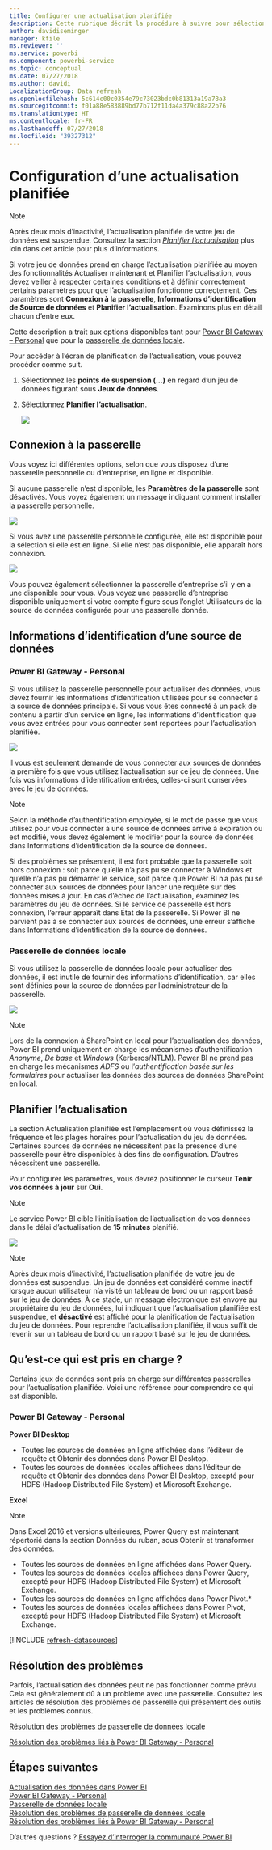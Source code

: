 ```yaml
---
title: Configurer une actualisation planifiée
description: Cette rubrique décrit la procédure à suivre pour sélectionner une passerelle et configurer une actualisation planifiée.
author: davidiseminger
manager: kfile
ms.reviewer: ''
ms.service: powerbi
ms.component: powerbi-service
ms.topic: conceptual
ms.date: 07/27/2018
ms.author: davidi
LocalizationGroup: Data refresh
ms.openlocfilehash: 5c614c00c0354e79c73023bdc0b81313a19a78a3
ms.sourcegitcommit: f01a88e583889bd77b712f11da4a379c88a22b76
ms.translationtype: HT
ms.contentlocale: fr-FR
ms.lasthandoff: 07/27/2018
ms.locfileid: "39327312"
---
```

# <a name="configuring-scheduled-refresh"></a>Configuration d’une actualisation planifiée

>[!NOTE]
>Après deux mois d’inactivité, l’actualisation planifiée de votre jeu de données est suspendue. Consultez la section [*Planifier l’actualisation*](#schedule-refresh) plus loin dans cet article pour plus d’informations.
> 
> 

Si votre jeu de données prend en charge l’actualisation planifiée au moyen des fonctionnalités Actualiser maintenant et Planifier l’actualisation, vous devez veiller à respecter certaines conditions et à définir correctement certains paramètres pour que l’actualisation fonctionne correctement. Ces paramètres sont **Connexion à la passerelle**, **Informations d’identification de Source de données** et **Planifier l’actualisation**. Examinons plus en détail chacun d’entre eux.

Cette description a trait aux options disponibles tant pour [Power BI Gateway – Personal](service-gateway-personal-mode.md) que pour la [passerelle de données locale](service-gateway-onprem.md).

Pour accéder à l’écran de planification de l’actualisation, vous pouvez procéder comme suit.

1. Sélectionnez les **points de suspension (...)** en regard d’un jeu de données figurant sous **Jeux de données**.
2. Sélectionnez **Planifier l’actualisation**.
   
    ![](media/refresh-scheduled-refresh/dataset-menu.png)

## <a name="gateway-connection"></a>Connexion à la passerelle
Vous voyez ici différentes options, selon que vous disposez d’une passerelle personnelle ou d’entreprise, en ligne et disponible.

Si aucune passerelle n’est disponible, les **Paramètres de la passerelle** sont désactivés. Vous voyez également un message indiquant comment installer la passerelle personnelle.

![](media/refresh-scheduled-refresh/gateway-not-configured.png)

Si vous avez une passerelle personnelle configurée, elle est disponible pour la sélection si elle est en ligne. Si elle n’est pas disponible, elle apparaît hors connexion.

![](media/refresh-scheduled-refresh/gateway-connection.png)

Vous pouvez également sélectionner la passerelle d’entreprise s’il y en a une disponible pour vous. Vous voyez une passerelle d’entreprise disponible uniquement si votre compte figure sous l’onglet Utilisateurs de la source de données configurée pour une passerelle donnée.

## <a name="data-source-credentials"></a>Informations d’identification d’une source de données
### <a name="power-bi-gateway---personal"></a>Power BI Gateway - Personal
Si vous utilisez la passerelle personnelle pour actualiser des données, vous devez fournir les informations d’identification utilisées pour se connecter à la source de données principale. Si vous vous êtes connecté à un pack de contenu à partir d’un service en ligne, les informations d’identification que vous avez entrées pour vous connecter sont reportées pour l’actualisation planifiée.

![](media/refresh-scheduled-refresh/data-source-credentials-pgw.png)

Il vous est seulement demandé de vous connecter aux sources de données la première fois que vous utilisez l’actualisation sur ce jeu de données. Une fois vos informations d’identification entrées, celles-ci sont conservées avec le jeu de données.

> [!NOTE]
> Selon la méthode d’authentification employée, si le mot de passe que vous utilisez pour vous connecter à une source de données arrive à expiration ou est modifié, vous devez également le modifier pour la source de données dans Informations d’identification de la source de données.
> 
> 

Si des problèmes se présentent, il est fort probable que la passerelle soit hors connexion : soit parce qu’elle n’a pas pu se connecter à Windows et qu’elle n’a pas pu démarrer le service, soit parce que Power BI n’a pas pu se connecter aux sources de données pour lancer une requête sur des données mises à jour. En cas d’échec de l’actualisation, examinez les paramètres du jeu de données. Si le service de passerelle est hors connexion, l’erreur apparaît dans État de la passerelle. Si Power BI ne parvient pas à se connecter aux sources de données, une erreur s’affiche dans Informations d’identification de la source de données.

### <a name="on-premises-data-gateway"></a>Passerelle de données locale
Si vous utilisez la passerelle de données locale pour actualiser des données, il est inutile de fournir des informations d’identification, car elles sont définies pour la source de données par l’administrateur de la passerelle.

![](media/refresh-scheduled-refresh/data-source-credentials-egw.png)

> [!NOTE]
> Lors de la connexion à SharePoint en local pour l’actualisation des données, Power BI prend uniquement en charge les mécanismes d’authentification *Anonyme*, *De base* et *Windows* (Kerberos/NTLM). Power BI ne prend pas en charge les mécanismes *ADFS* ou l’*authentification basée sur les formulaires* pour actualiser les données des sources de données SharePoint en local.
> 
> 

## <a name="schedule-refresh"></a>Planifier l’actualisation
La section Actualisation planifiée est l’emplacement où vous définissez la fréquence et les plages horaires pour l’actualisation du jeu de données. Certaines sources de données ne nécessitent pas la présence d’une passerelle pour être disponibles à des fins de configuration. D’autres nécessitent une passerelle.

Pour configurer les paramètres, vous devrez positionner le curseur **Tenir vos données à jour** sur **Oui**.

> [!NOTE]
> Le service Power BI cible l’initialisation de l’actualisation de vos données dans le délai d’actualisation de **15 minutes** planifié.
> 
> 

![](media/refresh-scheduled-refresh/scheduled-refresh.png)

> [!NOTE]
> Après deux mois d’inactivité, l’actualisation planifiée de votre jeu de données est suspendue. Un jeu de données est considéré comme inactif lorsque aucun utilisateur n’a visité un tableau de bord ou un rapport basé sur le jeu de données. À ce stade, un message électronique est envoyé au propriétaire du jeu de données, lui indiquant que l’actualisation planifiée est suspendue, et **désactivé** est affiché pour la planification de l’actualisation du jeu de données. Pour reprendre l’actualisation planifiée, il vous suffit de revenir sur un tableau de bord ou un rapport basé sur le jeu de données.
> 
> 

## <a name="whats-supported"></a>Qu’est-ce qui est pris en charge ?
Certains jeux de données sont pris en charge sur différentes passerelles pour l’actualisation planifiée. Voici une référence pour comprendre ce qui est disponible.

### <a name="power-bi-gateway---personal"></a>Power BI Gateway - Personal
**Power BI Desktop**

* Toutes les sources de données en ligne affichées dans l’éditeur de requête et Obtenir des données dans Power BI Desktop.
* Toutes les sources de données locales affichées dans l’éditeur de requête et Obtenir des données dans Power BI Desktop, excepté pour HDFS (Hadoop Distributed File System) et Microsoft Exchange.

**Excel**

> [!NOTE]
> Dans Excel 2016 et versions ultérieures, Power Query est maintenant répertorié dans la section Données du ruban, sous Obtenir et transformer des données.
> 
> 

* Toutes les sources de données en ligne affichées dans Power Query.
* Toutes les sources de données locales affichées dans Power Query, excepté pour HDFS (Hadoop Distributed File System) et Microsoft Exchange.
* Toutes les sources de données en ligne affichées dans Power Pivot.\*
* Toutes les sources de données locales affichées dans Power Pivot, excepté pour HDFS (Hadoop Distributed File System) et Microsoft Exchange.

<!-- Refresh Data sources-->
[!INCLUDE [refresh-datasources](./includes/refresh-datasources.md)]

## <a name="troubleshooting"></a>Résolution des problèmes
Parfois, l’actualisation des données peut ne pas fonctionner comme prévu. Cela est généralement dû à un problème avec une passerelle. Consultez les articles de résolution des problèmes de passerelle qui présentent des outils et les problèmes connus.

[Résolution des problèmes de passerelle de données locale](service-gateway-onprem-tshoot.md)

[Résolution des problèmes liés à Power BI Gateway - Personal](service-admin-troubleshooting-power-bi-personal-gateway.md)

## <a name="next-steps"></a>Étapes suivantes
[Actualisation des données dans Power BI](refresh-data.md)  
[Power BI Gateway - Personal](service-gateway-personal-mode.md)  
[Passerelle de données locale](service-gateway-onprem.md)  
[Résolution des problèmes de passerelle de données locale](service-gateway-onprem-tshoot.md)  
[Résolution des problèmes liés à Power BI Gateway - Personal](service-admin-troubleshooting-power-bi-personal-gateway.md)  

D’autres questions ? [Essayez d’interroger la communauté Power BI](http://community.powerbi.com/)

